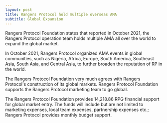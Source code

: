 ```yaml
---
layout: post
title: Rangers Protocol hold multiple overseas AMA
subtitle: Global Expansion
---
```


Rangers Protocol Foundation states that reported in October 2021, the Rangers Protocol operation team holds multiple AMA all over the world to expand the global market.

In October 2021, Rangers Protocol organized AMA events in global communities, such as Nigeria, Africa, Europe, South America, Southeast Asia, South Asia, and Central Asia, to further broaden the reputation of RP in the world.

The Rangers Protocol Foundation very much agrees with Rangers Protocol's construction of its global markets. Rangers Protocol Foundation supports the Rangers Protocol marketing team to go global. 

The Rangers Protocol Foundation provides 14,218.86 RPG financial support for global market entry. The funds will include but are not limited to marketing expenses, local team expenses, partnership expenses etc.; Rangers Protocol provides monthly budget support.

